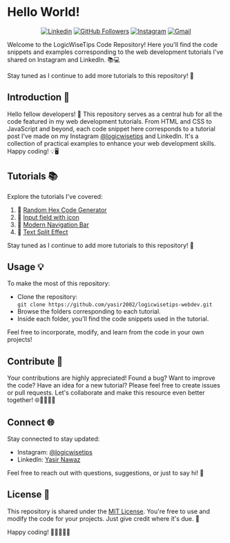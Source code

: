 # Hello World!

<p align="center">
  <a href="https://www.linkedin.com/in/yasirnawaz24/"><img src="https://img.shields.io/badge/-LinkedIn-blue?style=flat&logo=Linkedin&logoColor=white" alt="Linkedin" /></a>
  <a href="https://github.com/yasir2002"><img src="https://img.shields.io/github/followers/yasir2002?label=follow&style=social" alt="GitHub Followers" /></a>
  <a href="https://www.instagram.com/logicwisetips"><img src="https://img.shields.io/badge/-Instagram-c13584?style=flat&labelColor=c13584&logo=instagram&logoColor=white" alt="Instagram" /></a>
  <a href="mailto:y451rmahar@gmail.com"><img src="https://img.shields.io/badge/-Gmail-c14438?style=flat&logo=Gmail&logoColor=white" alt="Gmail" /></a>
</p>




Welcome to the LogicWiseTips Code Repository! Here you'll find the code snippets and examples corresponding to the web development tutorials I've shared on Instagram and LinkedIn. 📚💻

Stay tuned as I continue to add more tutorials to this repository! 🚀

## Introduction 🌟

Hello fellow developers! 👋 This repository serves as a central hub for all the code featured in my web development tutorials. From HTML and CSS to JavaScript and beyond, each code snippet here corresponds to a tutorial post I've made on my Instagram [@logicwisetips](https://www.instagram.com/logicwisetips/) and LinkedIn. It's a collection of practical examples to enhance your web development skills. Happy coding! 💡🖥️

## Tutorials 📚

Explore the tutorials I've covered:

1. 🚀 [Random Hex Code Generator](/hex-code-generator)
2. 🚀 [Input field with icon](/input-icon)
3. 🚀 [Modern Navigation Bar](/modern-navigation-menu)
4. 🚀 [Text Split Effect](/split-screen-effect)

Stay tuned as I continue to add more tutorials to this repository! 🚀


## Usage 💡

To make the most of this repository:

- Clone the repository: <br>`git clone https://github.com/yasir2002/logicwisetips-webdev.git`
- Browse the folders corresponding to each tutorial.
- Inside each folder, you'll find the code snippets used in the tutorial.

Feel free to incorporate, modify, and learn from the code in your own projects!

## Contribute 🤝

Your contributions are highly appreciated! Found a bug? Want to improve the code? Have an idea for a new tutorial? Please feel free to create issues or pull requests. Let's collaborate and make this resource even better together! 🌐👩‍💻👨‍💻

## Connect 🌐

Stay connected to stay updated:

- Instagram: [@logicwisetips](https://www.instagram.com/logicwisetips/)
- LinkedIn: [Yasir Nawaz](https://www.linkedin.com/in/yasirnawaz24/)

Feel free to reach out with questions, suggestions, or just to say hi! 💌

## License 📄

This repository is shared under the [MIT License](LICENSE). You're free to use and modify the code for your projects. Just give credit where it's due. 🙌

Happy coding! 🚀👩‍💻👨‍💻
